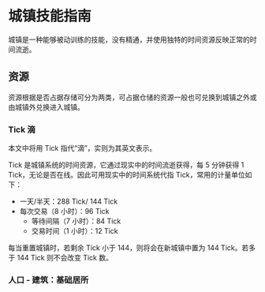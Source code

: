 # 城镇技能指南
城镇是一种能够被动训练的技能，没有精通，并使用独特的时间资源反映正常的时间流逝。

## 资源
资源根据是否占据存储可分为两类，可占据仓储的资源一般也可兑换到城镇之外或由城镇外兑换进入城镇。

### Tick 滴
本文中将用 Tick 指代“滴”，实则为其英文表示。

Tick 是城镇系统的时间资源，它通过现实中的时间流逝获得，每 5 分钟获得 1 Tick，无论是否在线。因此可用现实中的时间系统代指 Tick，常用的计量单位如下：
* 一天/半天：288 Tick/ 144 Tick
* 每次交易（8 小时）：96 Tick
    + 等待间隔（7 小时）：84 Tick
    * 交易时间（1 小时）：12 Tick

每当重置城镇时，若剩余 Tick 小于 144，则将会在新城镇中置为 144 Tick。若多于 144 Tick 则不会改变 Tick 数。

### 人口 - 建筑：基础居所
